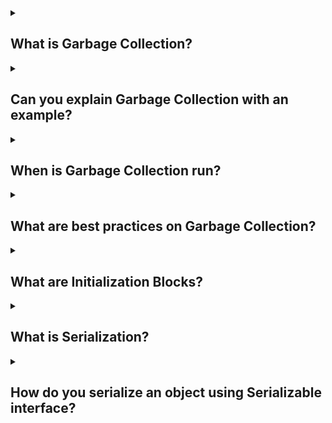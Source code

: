 <details><summary>
	
## What is Garbage Collection?
</summary>
Garbage collection in Java is the process by which Java programs perform automatic memory management. Java programs compile to bytecode that can be run on a Java Virtual Machine. When Java programs run on the JVM, objects are created on the heap, which is a portion of memory dedicated to the program. Eventually, some objects will no longer be needed. The garbage collector finds these unused objects and deletes them to free up memory.
</details>
<details><summary>
	
## Can you explain Garbage Collection with an example?
</summary>
Let’s say the below method is called from a function.

      void method(){
          Calendar calendar = new GregorianCalendar(2000,10,30);
          System.out.println(calendar);
      }
      
An object of the class GregorianCalendar is created on the heap by the first line of the function with one
reference variable calendar.

After the function ends execution, the reference variable calendar is no longer valid. Hence, there are no
references to the object created in the method.

JVM recognizes this and removes the object from the heap. This is called Garbage Collection.
</details>
<details><summary>
	
## When is Garbage Collection run?
</summary>
Garbage collection in Java is run automatically by the Java Virtual Machine (JVM) as needed. The JVM determines when to initiate garbage collection based on certain conditions. These conditions can vary depending on the JVM implementation, but some common triggers include:

- **Memory Pressure:** Garbage collection may be triggered when the JVM detects that the available memory is running low or is close to reaching its limit. This helps to reclaim memory occupied by unreferenced objects and make it available for future allocations.

- **Allocation Failure:** If an allocation request cannot be fulfilled due to insufficient memory, the JVM may trigger garbage collection to free up memory and make room for new object allocations.

- **System Idle:** Garbage collection may be initiated during periods of low system activity or when the application is idle. This minimizes the impact on the application's performance.

It's important to note that the JVM manages the garbage collection process internally, and the exact timing and frequency of garbage collection cycles are determined by the JVM implementation. The JVM employs various garbage collection algorithms and techniques to optimize the collection process and minimize its impact on the application's execution.
</details>
<details><summary>
	
## What are best practices on Garbage Collection?
</summary>
Programmatically, we can request (remember it’s just a request - Not an order) JVM to run Garbage
Collection by calling System.gc() method.

JVM might throw an OutOfMemoryException when memory is full and no objects on the heap are eligible
for garbage collection.

finalize() method on the objected is run before the object is removed from the heap from the garbage
collector. We recommend not to write any code in finalize();
</details>
<details><summary>
	
## What are Initialization Blocks?
</summary>
In Java, initialization blocks are code blocks that are used to initialize the state of a class or an instance of a class. There are two types of initialization blocks: instance initialization blocks and static initialization blocks.

**1. Instance Initialization Blocks:** These blocks are executed when an instance of a class is created. They are enclosed in curly braces {} and are not associated with any specific method or constructor. Instance initialization blocks are useful when you need to perform complex initialization logic that cannot be handled by instance variables or constructors alone.
Here's an example of an instance initialization block:

        public class MyClass {
            private int x;
            private int y;

            // Instance initialization block
            {
                x = 5;
                y = 10;
                System.out.println("Instance initialization block executed");
            }

            // Rest of the class...
        }

In the above example, the instance initialization block sets the values of x and y to 5 and 10, respectively. It also prints a message when executed.

**2. Static Initialization Blocks:** These blocks are executed when the class is first loaded into memory, before any instance of the class is created. Static initialization blocks are denoted by the static keyword and are also enclosed in curly braces {}. They are often used to initialize static variables or perform other static initialization tasks.
Here's an example of a static initialization block:

        public class MyClass {
            private static int count;

            // Static initialization block
            static {
                count = 0;
                System.out.println("Static initialization block executed");
            }

            // Rest of the class...
        }

In this example, the static initialization block sets the initial value of the count variable to 0 and prints a message when executed.

Both instance and static initialization blocks are executed in the order they appear in the code. If a class has multiple initialization blocks, they are executed from top to bottom.

Initialization blocks provide a way to perform additional initialization logic beyond what can be achieved with constructors and instance/static variables alone. They are particularly useful when you need to initialize variables based on complex calculations, retrieve values from external sources, or perform other initialization tasks that cannot be expressed in a single line of code.
</details>
<details><summary>
	
## What is Serialization?
</summary>
Serialization is the process of converting an object into a format that can be stored or transmitted and later reconstructed to its original form. In the context of Java programming, serialization refers to the mechanism provided by the Java platform to convert objects into a byte stream and vice versa.
</details>
<details><summary>
	
## How do you serialize an object using Serializable interface?
</summary>
To serialize an object in Java using the Serializable interface, you need to follow these steps:

- **Implement the Serializable interface:** Ensure that the class of the object you want to serialize implements the Serializable interface. This is a marker interface with no methods, but its presence indicates that the class can be serialized.

- **Create an output stream:** Create an output stream to which the serialized object will be written. This can be a file output stream, network stream, or any other type of output stream that suits your needs.

- **Create an ObjectOutputStream:** Wrap the output stream with an ObjectOutputStream instance. This class provides the functionality to write objects to the output stream.

- **Call writeObject():** Use the writeObject() method of the ObjectOutputStream to serialize the object. Pass the object you want to serialize as the argument to this method.

- **Close the streams:** Close the ObjectOutputStream and the underlying output stream to ensure proper resource cleanup.

Here's an example that demonstrates the serialization process:

        import java.io.FileOutputStream;
        import java.io.IOException;
        import java.io.ObjectOutputStream;
        import java.io.Serializable;

        public class SerializationExample {
            public static void main(String[] args) {
                // Create an object to serialize
                Student student = new Student("John", 20);

                try {
                    // Create an output stream
                    FileOutputStream fileOut = new FileOutputStream("student.ser");

                    // Create an ObjectOutputStream
                    ObjectOutputStream out = new ObjectOutputStream(fileOut);

                    // Serialize the object
                    out.writeObject(student);

                    // Close the streams
                    out.close();
                    fileOut.close();

                    System.out.println("Object serialized successfully.");
                } catch (IOException e) {
                    e.printStackTrace();
                }
            }
        }

        class Student implements Serializable {
            private String name;
            private int age;

            public Student(String name, int age) {
                this.name = name;
                this.age = age;
            }

            // Getters and setters...
        }

In this example, the Student class implements the Serializable interface. An instance of the Student class is created and then serialized using the ObjectOutputStream by calling the writeObject() method. The serialized object is written to a file named "student.ser" using a FileOutputStream.

It's important to note that not all objects can be serialized. Certain types of objects, such as those with non-serializable fields or objects of classes that explicitly prevent serialization, will throw a NotSerializableException at runtime if an attempt is made to serialize them.
</details>